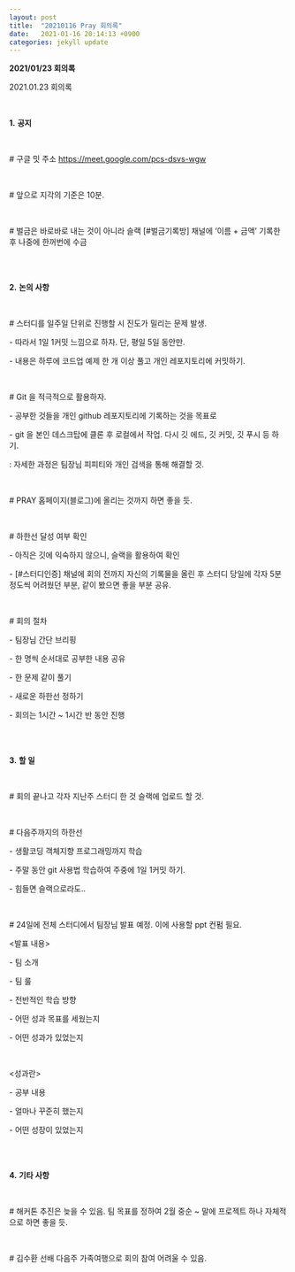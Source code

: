 ```yaml
---
layout: post
title:  "20210116 Pray 회의록"
date:   2021-01-16 20:14:13 +0900
categories: jekyll update
---
```

**2021/01/23 회의록**

2021.01.23 회의록

 </br> 

**1.** **공지**

 </br>

\# 구글 밋 주소 https://meet.google.com/pcs-dsvs-wgw

 </br> 

\# 앞으로 지각의 기준은 10분.

 </br> 

\# 벌금은 바로바로 내는 것이 아니라 슬랙 [#벌금기록방] 채널에 ‘이름 + 금액’ 기록한 후 나중에 한꺼번에 수금

 </br> 

 </br> 

**2.** **논의 사항**

 </br> 

\# 스터디를 일주일 단위로 진행할 시 진도가 밀리는 문제 발생.

\- 따라서 1일 1커밋 느낌으로 하자. 단, 평일 5일 동안만.

\- 내용은 하루에 코드업 예제 한 개 이상 풀고 개인 레포지토리에 커밋하기.

 </br> 

\# Git 을 적극적으로 활용하자.

\- 공부한 것들을 개인 github 레포지토리에 기록하는 것을 목표로

\- git 을 본인 데스크탑에 클론 후 로컬에서 작업. 다시 깃 에드, 깃 커밋, 깃 푸시 등 하기.

: 자세한 과정은 팀장님 피피티와 개인 검색을 통해 해결할 것.

 </br> 

\# PRAY 홈페이지(블로그)에 올리는 것까지 하면 좋을 듯.

 </br> 

\# 하한선 달성 여부 확인

\- 아직은 깃에 익숙하지 않으니, 슬랙을 활용하여 확인

\- [#스터디인증] 채널에 회의 전까지 자신의 기록물을 올린 후 스터디 당일에 각자 5분정도씩 어려웠던 부분, 같이 봤으면 좋을 부분 공유.

 </br> 

\# 회의 절차

\- 팀장님 간단 브리핑

\- 한 명씩 순서대로 공부한 내용 공유

\- 한 문제 같이 풀기

\- 새로운 하한선 정하기

\- 회의는 1시간 ~ 1시간 반 동안 진행

 </br> 

 </br> 

**3.** **할 일**

 </br> 

\# 회의 끝나고 각자 지난주 스터디 한 것 슬랙에 업로드 할 것.

 </br> 

\# 다음주까지의 하한선

\- 생활코딩 객체지향 프로그래밍까지 학습

\- 주말 동안 git 사용법 학습하여 주중에 1일 1커밋 하기.

\- 힘들면 슬랙으로라도..

 </br> 

\# 24일에 전체 스터디에서 팀장님 발표 예정. 이에 사용할 ppt 컨펌 필요.

<발표 내용>

\- 팀 소개

\- 팀 룰

\- 전반적인 학습 방향

\- 어떤 성과 목표를 세웠는지

\- 어떤 성과가 있었는지

 </br> 

<성과란>

\- 공부 내용

\- 얼마나 꾸준히 했는지

\- 어떤 성장이 있었는지

 </br> 

 </br> 

**4.** **기타 사항**

 </br> 

\# 해커톤 추진은 늦을 수 있음. 팀 목표를 정하여 2월 중순 ~ 말에 프로젝트 하나 자체적으로 하면 좋을 듯.

 </br> 

\# 김수환 선배 다음주 가족여행으로 회의 참여 어려울 수 있음. 

 </br> 

 </br>